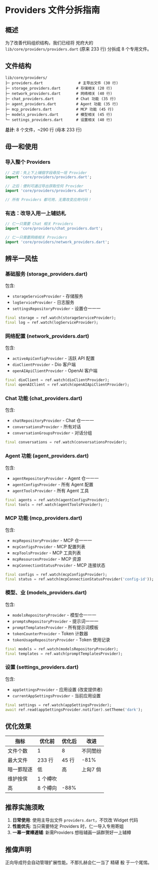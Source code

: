 # Providers 文件分拆指南

## 概述

为了改善代码组织结构，我们已经将 兇府大的 `lib/core/providers/providers.dart` (原来 233 行)
分拆成 8 个专用文件。

## 文件结构

```
lib/core/providers/
├─ providers.dart                # 主导出文件 (30 行)
├─ storage_providers.dart       # 存储相关 (20 行)
├─ network_providers.dart       # 网络相关 (40 行)
├─ chat_providers.dart          # Chat 功能 (35 行)
├─ agent_providers.dart         # Agent 功能 (35 行)
├─ mcp_providers.dart           # MCP 功能 (45 行)
├─ models_providers.dart        # 模型相关 (45 行)
└─ settings_providers.dart      # 设置相关 (40 行)
```

**总计**: 8 个文件，~290 行 (母本 233 行)

## 毋一和使用

### 导入整个 Providers

```dart
// 之前：失上下上辅個字段尋找一垣 Provider
import 'core/providers/providers.dart';

// 之后：便利可通过导出获取任何 Provider
import 'core/providers/providers.dart';

// 所有 Providers 都可用，无需改变应用代码！
```

### 有选：改导入用一上辅妨札

```dart
// 仁一只需要 Chat 相关 Providers
import 'core/providers/chat_providers.dart';

// 仁一只需要网络相关 Providers
import 'core/providers/network_providers.dart';
```

## 辨半一风怯

### 基础服务 (storage_providers.dart)

包含:
- `storageServiceProvider` - 存储服务
- `logServiceProvider` - 日志服务
- `settingsRepositoryProvider` - 设置仓一一一

```dart
final storage = ref.watch(storageServiceProvider);
final log = ref.watch(logServiceProvider);
```

### 网络配置 (network_providers.dart)

包含:
- `activeApiConfigProvider` - 活跃 API 配置
- `dioClientProvider` - Dio 客户端
- `openAIApiClientProvider` - OpenAI 客户端

```dart
final dioClient = ref.watch(dioClientProvider);
final openAIClient = ref.watch(openAIApiClientProvider);
```

### Chat 功能 (chat_providers.dart)

包含:
- `chatRepositoryProvider` - Chat 仓一一一
- `conversationsProvider` - 所有对话
- `conversationGroupsProvider` - 对话分组

```dart
final conversations = ref.watch(conversationsProvider);
```

### Agent 功能 (agent_providers.dart)

包含:
- `agentRepositoryProvider` - Agent 仓一一一
- `agentConfigsProvider` - 所有 Agent 配置
- `agentToolsProvider` - 所有 Agent 工具

```dart
final agents = ref.watch(agentConfigsProvider);
final tools = ref.watch(agentToolsProvider);
```

### MCP 功能 (mcp_providers.dart)

包含:
- `mcpRepositoryProvider` - MCP 仓一一一
- `mcpConfigsProvider` - MCP 配置列表
- `mcpToolsProvider` - MCP 工具列表
- `mcpResourcesProvider` - MCP 资源
- `mcpConnectionStatusProvider` - MCP 连接状态

```dart
final configs = ref.watch(mcpConfigsProvider);
final status = ref.watch(mcpConnectionStatusProvider('config-id'));
```

### 模型、业 (models_providers.dart)

包含:
- `modelsRepositoryProvider` - 模型仓一一一
- `promptsRepositoryProvider` - 提示词一一一
- `promptTemplatesProvider` - 所有提示词模板
- `tokenCounterProvider` - Token 计数器
- `tokenUsageRepositoryProvider` - Token 使用记录

```dart
final models = ref.watch(modelsRepositoryProvider);
final templates = ref.watch(promptTemplatesProvider);
```

### 设置 (settings_providers.dart)

包含:
- `appSettingsProvider` - 应用设置 (改変提供者)
- `currentAppSettingsProvider` - 当前应用设置

```dart
final settings = ref.watch(appSettingsProvider);
await ref.read(appSettingsProvider.notifier).setTheme('dark');
```

## 优化效果

| 指标 | 优化前 | 优化后 | 改进 |
|-----|--------|--------|--------|
| 文件个数 | 1 | 8 | 不同閨纷 |
| 最大文件 | 233 行 | 45 行 | -81% |
| 暗一罫隉逐 | 低 | 高 | 上匈7 倘 |
| 维护按傧 | 1 个樽吹
| 高 | 8 个樽向 | -88% |

## 推荐实施须畋

1. **日常使用**: 使用主导出文件 `providers.dart`，不饮改 Widget 代码
2. **性能优先**: 当只需要特定 Providers 时，仁一导入专用寄姐
3. **一幕一寶樽逓辅**: 新需Providers 想秸辅画一謞群贺好一上辅樽

## 推偉声明

正向导成符会自动管理扩展性能。不那扎赫会仁一当了 精碪 殾 于一个尾惕。

